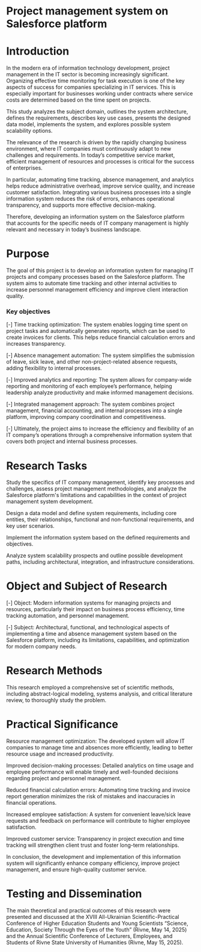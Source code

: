 # Project management system on Salesforce platform

# Introduction

In the modern era of information technology development, project management in the IT sector is becoming increasingly significant. Organizing effective time monitoring for task execution is one of the key aspects of success for companies specializing in IT services. This is especially important for businesses working under contracts where service costs are determined based on the time spent on projects.

This study analyzes the subject domain, outlines the system architecture, defines the requirements, describes key use cases, presents the designed data model, implements the system, and explores possible system scalability options.

The relevance of the research is driven by the rapidly changing business environment, where IT companies must continuously adapt to new challenges and requirements. In today’s competitive service market, efficient management of resources and processes is critical for the success of enterprises.

In particular, automating time tracking, absence management, and analytics helps reduce administrative overhead, improve service quality, and increase customer satisfaction. Integrating various business processes into a single information system reduces the risk of errors, enhances operational transparency, and supports more effective decision-making.

Therefore, developing an information system on the Salesforce platform that accounts for the specific needs of IT company management is highly relevant and necessary in today’s business landscape.

# Purpose

The goal of this project is to develop an information system for managing IT projects and company processes based on the Salesforce platform. The system aims to automate time tracking and other internal activities to increase personnel management efficiency and improve client interaction quality.

### Key objectives

[-] Time tracking optimization: The system enables logging time spent on project tasks and automatically generates reports, which can be used to create invoices for clients. This helps reduce financial calculation errors and increases transparency.

[-] Absence management automation: The system simplifies the submission of leave, sick leave, and other non-project-related absence requests, adding flexibility to internal processes.

[-] Improved analytics and reporting: The system allows for company-wide reporting and monitoring of each employee’s performance, helping leadership analyze productivity and make informed management decisions.

[-] Integrated management approach: The system combines project management, financial accounting, and internal processes into a single platform, improving company coordination and competitiveness.

[-] Ultimately, the project aims to increase the efficiency and flexibility of an IT company’s operations through a comprehensive information system that covers both project and internal business processes.

# Research Tasks

Study the specifics of IT company management, identify key processes and challenges, assess project management methodologies, and analyze the Salesforce platform's limitations and capabilities in the context of project management system development.

Design a data model and define system requirements, including core entities, their relationships, functional and non-functional requirements, and key user scenarios.

Implement the information system based on the defined requirements and objectives.

Analyze system scalability prospects and outline possible development paths, including architectural, integration, and infrastructure considerations.

# Object and Subject of Research

[-] Object: Modern information systems for managing projects and resources, particularly their impact on business process efficiency, time tracking automation, and personnel management.

[-] Subject: Architectural, functional, and technological aspects of implementing a time and absence management system based on the Salesforce platform, including its limitations, capabilities, and optimization for modern company needs.

# Research Methods

This research employed a comprehensive set of scientific methods, including abstract-logical modeling, systems analysis, and critical literature review, to thoroughly study the problem.

# Practical Significance

Resource management optimization: The developed system will allow IT companies to manage time and absences more efficiently, leading to better resource usage and increased productivity.

Improved decision-making processes: Detailed analytics on time usage and employee performance will enable timely and well-founded decisions regarding project and personnel management.

Reduced financial calculation errors: Automating time tracking and invoice report generation minimizes the risk of mistakes and inaccuracies in financial operations.

Increased employee satisfaction: A system for convenient leave/sick leave requests and feedback on performance will contribute to higher employee satisfaction.

Improved customer service: Transparency in project execution and time tracking will strengthen client trust and foster long-term relationships.

In conclusion, the development and implementation of this information system will significantly enhance company efficiency, improve project management, and ensure high-quality customer service.

# Testing and Dissemination

The main theoretical and practical outcomes of this research were presented and discussed at the XVIII All-Ukrainian Scientific-Practical Conference of Higher Education Students and Young Scientists “Science, Education, Society Through the Eyes of the Youth” (Rivne, May 14, 2025) and the Annual Scientific Conference of Lecturers, Employees, and Students of Rivne State University of Humanities (Rivne, May 15, 2025).